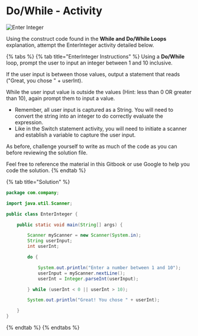 # Do/While - Activity

![Enter Integer](../../../.gitbook/assets/image%20%2821%29.png)

Using the construct code found in the **While and Do/While Loops** explanation, attempt the EnterInteger activity detailed below. 

{% tabs %}
{% tab title="EnterInteger Instructions" %}
Using a **Do/While** loop, prompt the user to input an integer between 1 and 10 inclusive.  

If the user input is between those values, output a statement that reads \("Great, you chose " + userInt\).

While the user input value is outside the values \(Hint: less than 0 OR greater than 10\), again prompt them to input a value. 

* Remember, all user input is captured as a String. You will need to convert the string into an integer to do correctly evaluate the expression. 
* Like in the Switch statement activity, you will need to initiate a scanner and establish a variable to capture the user input. 

As before, challenge yourself to write as much of the code as you can before reviewing the solution file. 

Feel free to reference the material in this Gitbook or use Google to help you code the solution. 
{% endtab %}

{% tab title="Solution" %}
```java
package com.company;

import java.util.Scanner;

public class EnterInteger {

    public static void main(String[] args) {

        Scanner myScanner = new Scanner(System.in);
        String userInput;
        int userInt;

        do {

            System.out.println("Enter a number between 1 and 10");
            userInput = myScanner.nextLine();
            userInt = Integer.parseInt(userInput);

        } while (userInt < 0 || userInt > 10);

        System.out.println("Great! You chose " + userInt);

    }
}
```
{% endtab %}
{% endtabs %}

